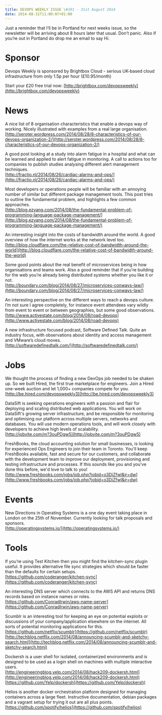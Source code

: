```yaml
---
title: DEVOPS WEEKLY ISSUE \#191 - 31st August 2014 
date: 2014-08-31T11:00:07+01:00
---
```


Just a reminder that I’ll be in Portland for next weeks issue, so the newsletter will be arriving about 8 hours later that usual. Don’t panic. Also if you’re out in Portland do drop me an email to say Hi.


Sponsor
======

Devops Weekly is sponsored by Brightbox Cloud - serious UK-based cloud infrastructure from only 1.5p per hour (£10.95/month)

Start your £20 free trial now: [http://brightbox.com/devopsweekly](http://brightbox.com/devopsweekly)


News
====

A nice list of 8 organisation characteristics that enable a devops way of working. Nicely illustrated with examples from a real large organisation.
<br>[http://seroter.wordpress.com/2014/08/28/8-characteristics-of-our-devops-organization-2/](http://seroter.wordpress.com/2014/08/28/8-characteristics-of-our-devops-organization-2/)


A good post looking at a study into alarm fatigue in a hospital and what can be learned and applied to alert fatigue in monitoring. A call to actions too for companies to publish studies analysing different alert management techniques.
<br>[http://fractio.nl/2014/08/26/cardiac-alarms-and-ops/](http://fractio.nl/2014/08/26/cardiac-alarms-and-ops/)


Most developers or operations people will be familiar with an annoying number of similar but different package management tools. This post tries to outline the fundamental problem, and highlights a few common approaches.
<br>[http://blog.ezyang.com/2014/08/the-fundamental-problem-of-programming-language-package-management/](http://blog.ezyang.com/2014/08/the-fundamental-problem-of-programming-language-package-management/)


An interesting insight into the costs of bandwidth around the world. A good overview of how the internet works at the network level too.
<br>[http://blog.cloudflare.com/the-relative-cost-of-bandwidth-around-the-world](http://blog.cloudflare.com/the-relative-cost-of-bandwidth-around-the-world)


Some good points about the real benefit of microservices being in how organisations and teams work. Also a good reminder that if you’re building for the web you’re already being distributed systems whether you like it or not.
<br>[http://boundary.com/blog/2014/08/27/microservices-conways-law/](http://boundary.com/blog/2014/08/27/microservices-conways-law/)


An interesting perspective on the different ways to reach a devops culture. I’m not sure I agree completely, for instance event attendees vary wildly from event to event or between geographies, but some good observations.
<br>[http://www.activestate.com/blog/2014/08/road-devops](http://www.activestate.com/blog/2014/08/road-devops)


A new infrastructure focused podcast, Software Defined Talk. Quite an industry focus, with observations about identity and access management and VMware’s cloud moves.
<br>[http://softwaredefinedtalk.com/](http://softwaredefinedtalk.com/)


Jobs
====

We thought the process of finding a new DevOps job needed to be shaken up. So we built Hired, the first true marketplace for engineers. Join a Hired one-week auction and let 1,000+ companies compete for you.
<br>[http://be.hired.com/devopsweekly3](http://be.hired.com/devopsweekly3)


DataSift is seeking operations engineers with a passion and flair for deploying and scaling distributed web applications. You will work on DataSift's growing server infrastructure, and be responsible for monitoring and optimising our platform across multiple servers, networks and databases. You will use modern operations tools, and will work closely with developers to achieve high levels of scalability.
<br>[http://jobvite.com/m?3ouPDgw5](http://jobvite.com/m?3ouPDgw5)


FreshBooks, the cloud accounting solution for small businesses, is looking for experienced Ops Engineers to join their team in Toronto. You'll keep FreshBooks available, fast and secure for our customers, and collaborate with the development team to improve our deployment, provisioning and testing infrastructure and processes. If this sounds like you and you've done this before, we'd love to talk to you!
<br>[http://www.freshbooks.com/jobs/job.php?jobid=o3DjZfwI&jr=dw](http://www.freshbooks.com/jobs/job.php?jobid=o3DjZfwI&jr=dw)


Events
=====

New Directions in Operating Systems is a one day event taking place in London on the 25th of November. Currently looking for talk proposals and sponsors.
<br>[http://operatingsystems.io/](http://operatingsystems.io/)


Tools
====

If you’re using Test Kitchen then you might find the kitchen-sync plugin useful. It provides alternative file sync strategies which should be faster than the defaults for certain setups.
<br>[https://github.com/coderanger/kitchen-sync](https://github.com/coderanger/kitchen-sync)


An interesting DNS server which connects to the AWS API and returns DNS records based on instance names or roles.
<br>[https://github.com/ConradIrwin/aws-name-server](https://github.com/ConradIrwin/aws-name-server)


Scumblr is an interesting tool for keeping an eye on potential exploits or discussions of your company/application elsewhere on the internet. All sorts of potential monitoring applications for this.
<br>[https://github.com/netflix/scumblr](https://github.com/netflix/scumblr)
<br>[http://techblog.netflix.com/2014/08/announcing-scumblr-and-sketchy-search.html](http://techblog.netflix.com/2014/08/announcing-scumblr-and-sketchy-search.html)


Dockersh is a user shell for isolated, containerized environments and is designed to be used as a login shell on machines with multiple interactive users.
<br>[http://engineeringblog.yelp.com/2014/08/hack209-dockersh.html](http://engineeringblog.yelp.com/2014/08/hack209-dockersh.html)
<br>[https://github.com/Yelp/dockersh](https://github.com/Yelp/dockersh)


Helios is another docker orchestration platform designed for managing containers across a large fleet. Instructive documentation, debian packages and a vagrant setup for trying it out are all plus points.
<br>[https://github.com/spotify/helios](https://github.com/spotify/helios)



